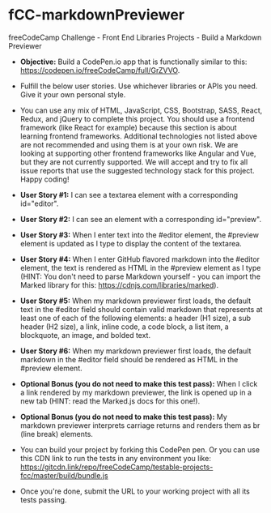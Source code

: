 # fCC-markdownPreviewer
freeCodeCamp Challenge - Front End Libraries Projects - Build a Markdown Previewer

- **Objective:** Build a CodePen.io app that is functionally similar to this: https://codepen.io/freeCodeCamp/full/GrZVVO.

- Fulfill the below user stories. Use whichever libraries or APIs you need. Give it your own personal style.

- You can use any mix of HTML, JavaScript, CSS, Bootstrap, SASS, React, Redux, and jQuery to complete this project. You should use a frontend framework (like React for example) because this section is about learning frontend frameworks. Additional technologies not listed above are not recommended and using them is at your own risk. We are looking at supporting other frontend frameworks like Angular and Vue, but they are not currently supported. We will accept and try to fix all issue reports that use the suggested technology stack for this project. Happy coding!

- **User Story #1:** I can see a textarea element with a corresponding id="editor".

- **User Story #2:** I can see an element with a corresponding id="preview".

- **User Story #3:** When I enter text into the #editor element, the #preview element is updated as I type to display the content of the textarea.

- **User Story #4:** When I enter GitHub flavored markdown into the #editor element, the text is rendered as HTML in the #preview element as I type (HINT: You don't need to parse Markdown yourself - you can import the Marked library for this: https://cdnjs.com/libraries/marked).

- **User Story #5:** When my markdown previewer first loads, the default text in the #editor field should contain valid markdown that represents at least one of each of the following elements: a header (H1 size), a sub header (H2 size), a link, inline code, a code block, a list item, a blockquote, an image, and bolded text.

- **User Story #6:** When my markdown previewer first loads, the default markdown in the #editor field should be rendered as HTML in the #preview element.

- **Optional Bonus (you do not need to make this test pass):** When I click a link rendered by my markdown previewer, the link is opened up in a new tab (HINT: read the Marked.js docs for this one!).

- **Optional Bonus (you do not need to make this test pass):** My markdown previewer interprets carriage returns and renders them as br (line break) elements.

- You can build your project by forking this CodePen pen. Or you can use this CDN link to run the tests in any environment you like: https://gitcdn.link/repo/freeCodeCamp/testable-projects-fcc/master/build/bundle.js

- Once you're done, submit the URL to your working project with all its tests passing.
